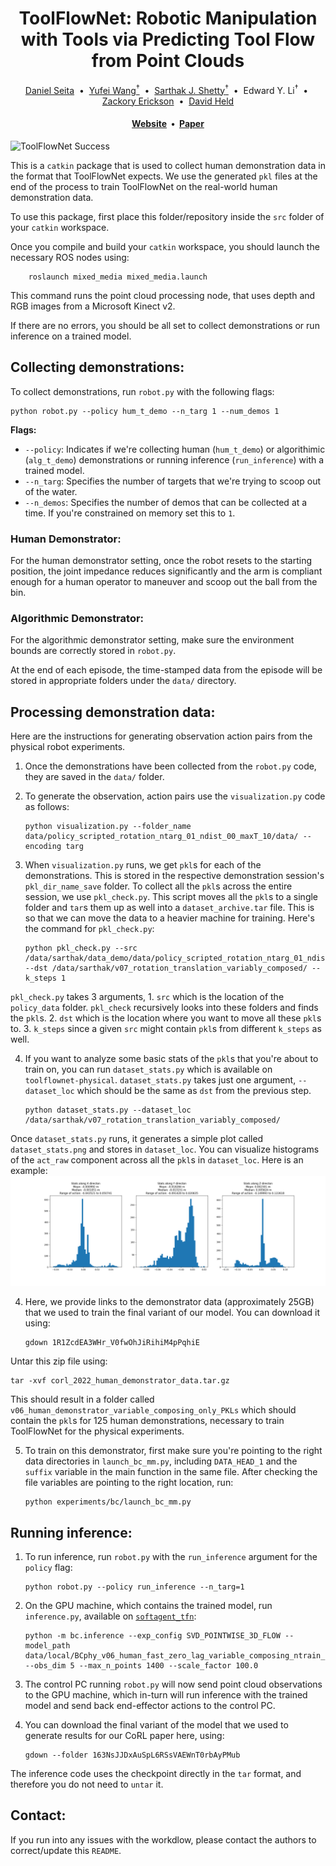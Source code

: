 <h1 align="center">
  ToolFlowNet: Robotic Manipulation with Tools via Predicting Tool Flow from Point Clouds</h1>

<div align="center">
  <a href="http://www.cs.cmu.edu/~dseita/">Daniel Seita</a> &nbsp;•&nbsp;
  <a href="https://yufeiwang63.github.io/">Yufei Wang<sup>†</sup></a> &nbsp;•&nbsp;
  <a href="https://sarthakjshetty.github.io/">Sarthak J. Shetty<sup>†</sup></a> &nbsp;•&nbsp;
  Edward Y. Li<sup>†</sup> &nbsp;•&nbsp;
  <a href="https://zackory.com/">Zackory Erickson</a> &nbsp;•&nbsp;
  <a href="https://davheld.github.io/">David Held</a>
</div>

<h4 align="center">
  <a href="https://sites.google.com/view/point-cloud-policy/home"><b>Website</b></a> &nbsp;•&nbsp;
  <a href="https://arxiv.org/abs/2211.09006"><b>Paper</b></a> 
</h4>


![ToolFlowNet Success](assets/stitched_success.gif)

This is a `catkin` package that is used to collect human demonstration data in the format that ToolFlowNet expects. We use the generated `pkl` files at the end of the process to train ToolFlowNet on the real-world human demonstration data.

To use this package, first place this folder/repository inside the `src` folder of your `catkin` workspace.

Once you compile and build your `catkin` workspace, you should launch the necessary ROS nodes using:

```
    roslaunch mixed_media mixed_media.launch
```

This command runs the point cloud processing node, that uses depth and RGB images from a Microsoft Kinect v2.

If there are no errors, you should be all set to collect demonstrations or run inference on a trained model.

## Collecting demonstrations:

To collect demonstrations, run `robot.py` with the following flags:

```
python robot.py --policy hum_t_demo --n_targ 1 --num_demos 1
```

**Flags:**

- ``--policy``: Indicates if we're collecting human  (`hum_t_demo`) or algorithimic (`alg_t_demo`) demonstrations or running inference (`run_inference`) with a trained model.
- `--n_targ`: Specifies the number of targets that we're trying to scoop out of the water.
- `--n_demos`: Specifies the number of demos that can be collected at a time. If you're constrained on memory set this to `1`.

### Human Demonstrator:

For the human demonstrator setting, once the robot resets to the starting position, the joint impedance reduces significantly and the arm is compliant enough for a human operator to maneuver and scoop out the ball from the bin.

### Algorithmic Demonstrator:

For the algorithmic demonstrator setting, make sure the environment bounds are correctly stored in `robot.py`.

At the end of each episode, the time-stamped data from the episode will be stored in appropriate folders under the `data/` directory.

## Processing demonstration data:

Here are the instructions for generating observation action pairs from the physical robot experiments.

1. Once the demonstrations have been collected from the ```robot.py``` code, they are saved in the ```data/``` folder.

2. To generate the observation, action pairs use the `visualization.py` code as follows:

    ```
    python visualization.py --folder_name data/policy_scripted_rotation_ntarg_01_ndist_00_maxT_10/data/ --encoding targ
    ```

3. When `visualization.py` runs, we get `pkl`s for each of the demonstrations. This is stored in the respective demonstration session's `pkl_dir_name_save` folder. To collect all the `pkl`s across the entire session, we use `pkl_check.py`. This script moves all the `pkl`s to a single folder and `tar`s them up as well into a `dataset_archive.tar` file.  This is so that we can move the data to a heavier machine for training. Here's the command for `pkl_check.py`:

    ```
    python pkl_check.py --src /data/sarthak/data_demo/data/policy_scripted_rotation_ntarg_01_ndist_00_maxT_10/data/ --dst /data/sarthak/v07_rotation_translation_variably_composed/ --k_steps 1 
    ```

`pkl_check.py` takes 3 arguments, 1. `src` which is the location of the `policy_data` folder. `pkl_check` recursively looks into these folders and finds the `pkl`s. 2. `dst` which is the location where you want to move all these `pkl`s to. 3. `k_steps` since a given `src` might contain `pkl`s from different `k_steps` as well.

4. If you want to analyze some basic stats of the `pkl`s that you're about to train on, you can run `dataset_stats.py` which is available on `toolflownet-physical`. `dataset_stats.py` takes just one argument, `--dataset_loc` which should be the same as `dst` from the previous step. 

    ```
    python dataset_stats.py --dataset_loc /data/sarthak/v07_rotation_translation_variably_composed/
    ```

Once `dataset_stats.py` runs, it generates a simple plot called `dataset_stats.png` and stores in `dataset_loc`. You can visualize histograms of the `act_raw` component across all the `pkl`s in `dataset_loc`. Here is an example:
![Dataset Stats](assets/dataset_stats.png)

4. Here, we provide links to the demonstrator data (approximately 25GB) that we used to train the final variant of our model. You can download it using:

    ```
    gdown 1R1ZcdEA3WHr_V0fwOhJiRihiM4pPqhiE
    ```

Untar this zip file using:

```
tar -xvf corl_2022_human_demonstrator_data.tar.gz
```

This should result in a folder called `v06_human_demonstrator_variable_composing_only_PKLs` which should contain the `pkl`s for 125 human demonstrations, necessary to train ToolFlowNet for the physical experiments.

5. To train on this demonstrator, first make sure you're pointing to the right data directories in `launch_bc_mm.py`, including `DATA_HEAD_1` and the `suffix` variable in the main function in the same file. After checking the file variables are pointing to the right location, run:

    ```
    python experiments/bc/launch_bc_mm.py
    ```


## Running inference:

1. To run inference, run `robot.py` with the `run_inference` argument for the `policy` flag:

    ```
    python robot.py --policy run_inference --n_targ=1
    ```

2. On the GPU machine, which contains the trained model, run `inference.py`, available on [`softagent_tfn`](https://github.com/DanielTakeshi/softagent_tfn):

    ```
    python -m bc.inference --exp_config SVD_POINTWISE_3D_FLOW --model_path data/local/BCphy_v06_human_fast_zero_lag_variable_composing_ntrain_0100_PCL_PNet2_svd_pointwise_acttype_flow_rawPCL_scaleTarg/BCphy_v06_human_fast_zero_lag_variable_composing_ntrain_0100_PCL_PNet2_svd_pointwise_acttype_flow_rawPCL_scaleTarg_2022_09_18_21_51_08_0001/model/ckpt_0340.tar --obs_dim 5 --max_n_points 1400 --scale_factor 100.0
    ```

3. The control PC running `robot.py` will now send point cloud observations to the GPU machine, which in-turn will run inference with the trained model and send back end-effector actions to the control PC.

4. You can download the final variant of the model that we used to generate results for our CoRL paper here, using:
    ```
    gdown --folder 163NsJJDxAuSpL6RSsVAEWnT0rbAyPMub
    ```

The inference code uses the checkpoint directly in the ```tar``` format, and therefore you do not need to `untar` it.

## Contact:
If you run into any issues with the workdlow, please contact the authors to correct/update this ```README```.